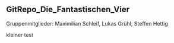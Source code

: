 ## GitRepo_Die_Fantastischen_Vier

Gruppenmitglieder:
Maximilian Schleif, Lukas Grühl, Steffen Hettig

kleiner test
